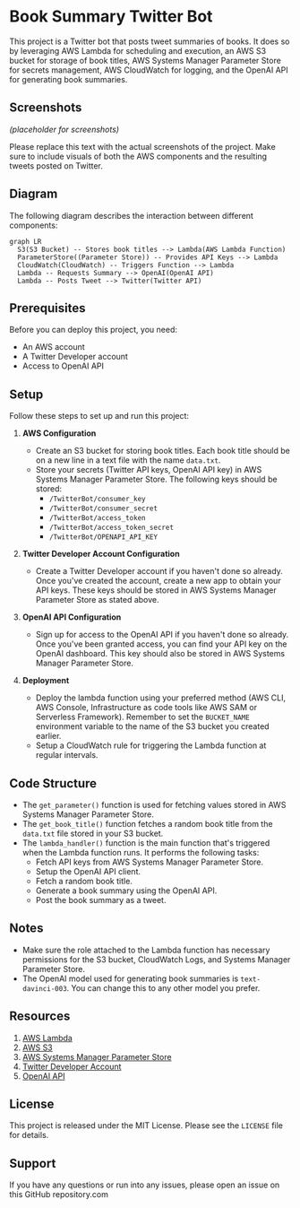 # Book Summary Twitter Bot

This project is a Twitter bot that posts tweet summaries of books. It does so by leveraging AWS Lambda for scheduling and execution, an AWS S3 bucket for storage of book titles, AWS Systems Manager Parameter Store for secrets management, AWS CloudWatch for logging, and the OpenAI API for generating book summaries.

## Screenshots

*(placeholder for screenshots)*

Please replace this text with the actual screenshots of the project. Make sure to include visuals of both the AWS components and the resulting tweets posted on Twitter.

## Diagram

The following diagram describes the interaction between different components:

```mermaid
graph LR
  S3(S3 Bucket) -- Stores book titles --> Lambda(AWS Lambda Function)
  ParameterStore((Parameter Store)) -- Provides API Keys --> Lambda
  CloudWatch(CloudWatch) -- Triggers Function --> Lambda
  Lambda -- Requests Summary --> OpenAI(OpenAI API)
  Lambda -- Posts Tweet --> Twitter(Twitter API)
```

## Prerequisites

Before you can deploy this project, you need:

- An AWS account
- A Twitter Developer account
- Access to OpenAI API

## Setup

Follow these steps to set up and run this project:

1. **AWS Configuration**
   - Create an S3 bucket for storing book titles. Each book title should be on a new line in a text file with the name `data.txt`.
   - Store your secrets (Twitter API keys, OpenAI API key) in AWS Systems Manager Parameter Store. The following keys should be stored:
     - `/TwitterBot/consumer_key`
     - `/TwitterBot/consumer_secret`
     - `/TwitterBot/access_token`
     - `/TwitterBot/access_token_secret`
     - `/TwitterBot/OPENAPI_API_KEY`

2. **Twitter Developer Account Configuration**
   - Create a Twitter Developer account if you haven't done so already. Once you've created the account, create a new app to obtain your API keys. These keys should be stored in AWS Systems Manager Parameter Store as stated above.

3. **OpenAI API Configuration**
   - Sign up for access to the OpenAI API if you haven't done so already. Once you've been granted access, you can find your API key on the OpenAI dashboard. This key should also be stored in AWS Systems Manager Parameter Store.

4. **Deployment**
   - Deploy the lambda function using your preferred method (AWS CLI, AWS Console, Infrastructure as code tools like AWS SAM or Serverless Framework). Remember to set the `BUCKET_NAME` environment variable to the name of the S3 bucket you created earlier.
   - Setup a CloudWatch rule for triggering the Lambda function at regular intervals.

## Code Structure

- The `get_parameter()` function is used for fetching values stored in AWS Systems Manager Parameter Store.
- The `get_book_title()` function fetches a random book title from the `data.txt` file stored in your S3 bucket.
- The `lambda_handler()` function is the main function that's triggered when the Lambda function runs. It performs the following tasks:
  - Fetch API keys from AWS Systems Manager Parameter Store.
  - Setup the OpenAI API client.
  - Fetch a random book title.
  - Generate a book summary using the OpenAI API.
  - Post the book summary as a tweet.

## Notes

- Make sure the role attached to the Lambda function has necessary permissions for the S3 bucket, CloudWatch Logs, and Systems Manager Parameter Store.
- The OpenAI model used for generating book summaries is `text-davinci-003`. You can change this to any other model you prefer.

## Resources

1. [AWS Lambda](https://aws.amazon.com/lambda/)
2. [AWS S3](https://aws.amazon.com/s3/)
3. [AWS Systems Manager Parameter Store](https://docs.aws.amazon.com/systems-manager/latest/userguide/systems-manager-parameter-store.html)
4. [Twitter Developer Account](https://developer.twitter.com/)
5. [OpenAI API](https://openai.com/research/)

## License

This project is released under the MIT License. Please see the `LICENSE` file for details.

## Support

If you have any questions or run into any issues, please open an issue on this GitHub repository.com
